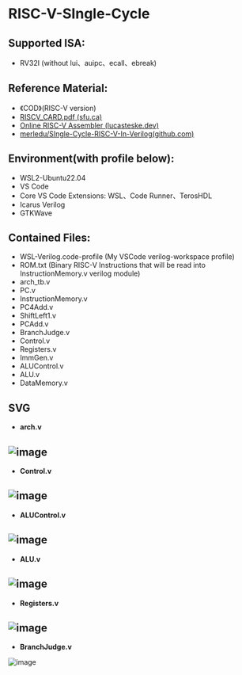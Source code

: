 # RISC-V-SIngle-Cycle
## Supported ISA:
- RV32I (without lui、auipc、ecall、ebreak)
## Reference Material:
- 《COD》(RISC-V version)
- [RISCV_CARD.pdf (sfu.ca)](https://www.cs.sfu.ca/~ashriram/Courses/CS295/assets/notebooks/RISCV/RISCV_CARD.pdf)
- [Online RISC-V Assembler (lucasteske.dev)](https://riscvasm.lucasteske.dev/#)
- [merledu/SIngle-Cycle-RISC-V-In-Verilog(github.com)](https://github.com/merledu/SIngle-Cycle-RISC-V-In-Verilog)

## Environment(with profile below):
- WSL2-Ubuntu22.04
- VS Code
- Core VS  Code Extensions:
WSL、Code Runner、TerosHDL
- Icarus Verilog
- GTKWave

## Contained Files:
- WSL-Verilog.code-profile (My VSCode verilog-workspace profile)
- ROM.txt (Binary RISC-V Instructions that will be read into InstructionMemory.v verilog module)
- arch_tb.v
- PC.v
- InstructionMemory.v
- PC4Add.v
- ShiftLeft1.v
- PCAdd.v
- BranchJudge.v
- Control.v
- Registers.v
- ImmGen.v
- ALUControl.v
- ALU.v
- DataMemory.v

## SVG
- **arch.v**
  

![image](SVG/RISC-V-Single-Cycle.png)
---
- **Control.v**
  

![image](https://raw.githubusercontent.com/Invisiphantom/RISC-V-SIngle-Cycle/main/SVG/Control.svg)
---
- **ALUControl.v**
  

![image](https://raw.githubusercontent.com/Invisiphantom/RISC-V-SIngle-Cycle/main/SVG/ALUControl.svg)
---
- **ALU.v**
  

![image](https://raw.githubusercontent.com/Invisiphantom/RISC-V-SIngle-Cycle/main/SVG/ALU.svg)
---
- **Registers.v**
  

![image](https://raw.githubusercontent.com/Invisiphantom/RISC-V-SIngle-Cycle/main/SVG/Registers.svg)
---
- **BranchJudge.v**
  

![image](https://raw.githubusercontent.com/Invisiphantom/RISC-V-SIngle-Cycle/main/SVG/BranchJudge.svg)
